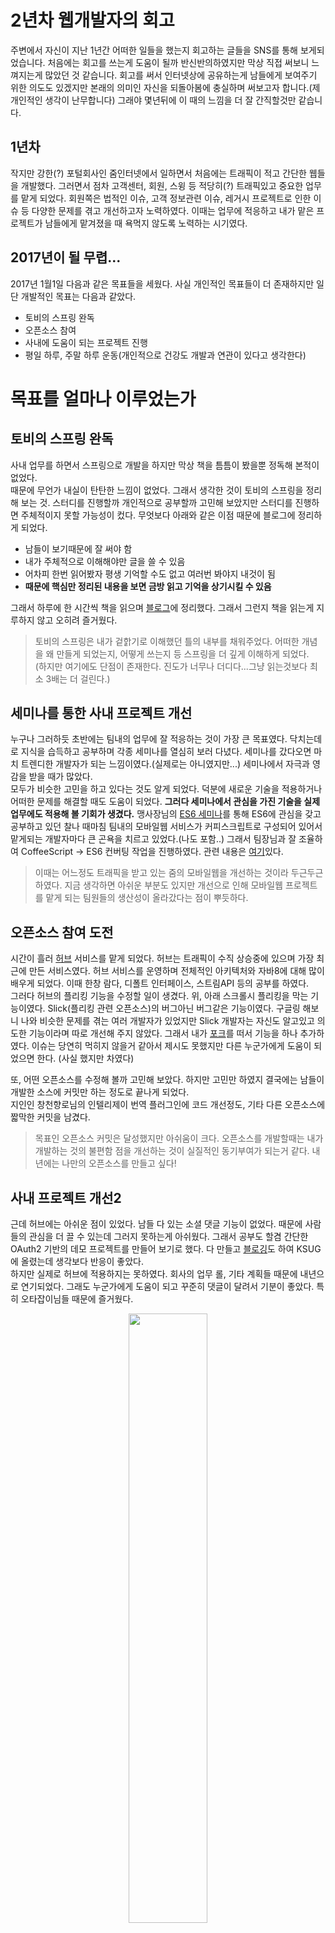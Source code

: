 # 2년차 웹개발자의 회고
주변에서 자신이 지난 1년간 어떠한 일들을 했는지 회고하는 글들을 SNS를 통해 보게되었습니다. 처음에는 
회고를 쓰는게 도움이 될까 반신반의하였지만 막상 직접 써보니 느껴지는게 많았던 것 같습니다. 회고를 써서 
인터넷상에 공유하는게 남들에게 보여주기 위한 의도도 있겠지만 본래의 의미인 자신을 되돌아봄에 충실하며 써보고자 합니다.(제 개인적인 생각이 난무합니다) 
그래야 몇년뒤에 이 때의 느낌을 더 잘 간직할것만 같습니다.  

## 1년차
작지만 강한(?) 포털회사인 줌인터넷에서 일하면서 처음에는 트래픽이 적고 간단한 웹들을 개발했다. 그러면서 점차 고객센터, 회원, 스윙 등 적당히(?) 트래픽있고 
중요한 업무를 맡게 되었다. 회원쪽은 법적인 이슈, 고객 정보관련 이슈, 레거시 프로젝트로 인한 이슈 등 
다양한 문제를 겪고 개선하고자 노력하였다. 이때는 업무에 적응하고 내가 맡은 프로젝트가 남들에게 맡겨졌을 때 욕먹지 않도록 
노력하는 시기였다.

## 2017년이 될 무렵...
2017년 1월1일 다음과 같은 목표들을 세웠다. 사실 개인적인 목표들이 더 존재하지만 일단 개발적인 목표는 다음과 같았다.

- 토비의 스프링 완독
- 오픈소스 참여
- 사내에 도움이 되는 프로젝트 진행
- 평일 하루, 주말 하루 운동(개인적으로 건강도 개발과 연관이 있다고 생각한다)

# 목표를 얼마나 이루었는가

## 토비의 스프링 완독
사내 업무를 하면서 스프링으로 개발을 하지만 막상 책을 틈틈이 봤을뿐 정독해 본적이 없었다.  
때문에 무언가 내실이 탄탄한 느낌이 없었다. 그래서 생각한 것이 토비의 스프링을 정리해 보는 것. 스터디를 진행할까 개인적으로 
공부할까 고민해 보았지만 스터디를 진행하면 주체적이지 못할 가능성이 컸다. 무엇보다 아래와 같은 이점 때문에 블로그에 정리하게 되었다.  

- 남들이 보기때문에 잘 써야 함
- 내가 주체적으로 이해해야만 글을 쓸 수 있음
- 어차피 한번 읽어봤자 평생 기억할 수도 없고 여러번 봐야지 내것이 됨
- **때문에 핵심만 정리된 내용을 보면 금방 읽고 기억을 상기시킬 수 있음**

그래서 하루에 한 시간씩 책을 읽으며 [블로그](http://haviyj.tistory.com/category/Back-End/%ED%86%A0%EB%B9%84%EC%9D%98%20%EC%8A%A4%ED%94%84%EB%A7%81)에 정리했다. 
그래서 그런지 책을 읽는게 지루하지 않고 오히려 즐거웠다. 

>토비의 스프링은 내가 겉핡기로 이해했던 틀의 내부를 채워주었다. 어떠한 개념을 왜 만들게 되었는지, 어떻게 쓰는지 등 스프링을 더 깊게 이해하게 되었다.  
(하지만 여기에도 단점이 존재한다. 진도가 너무나 더디다...그냥 읽는것보다 최소 3배는 더 걸린다.)

## 세미나를 통한 사내 프로젝트 개선
누구나 그러하듯 초반에는 팀내의 업무에 잘 적응하는 것이 가장 큰 목표였다. 닥치는데로 지식을 습득하고 공부하며 각종 세미나를 열심히 보러 다녔다. 
세미나를 갔다오면 마치 트렌디한 개발자가 되는 느낌이였다.(실제로는 아니였지만...) 세미나에서 자극과 영감을 받을 때가 많았다.<br/> 
모두가 비슷한 고민을 하고 있다는 것도 알게 되었다. 덕분에 새로운 기술을 적용하거나 어떠한 문제를 해결할 때도 도움이 되었다. 
**그러다 세미나에서 관심을 가진 기술을 실제 업무에도 적용해 볼 기회가 생겼다.** 
맹사장님의 [ES6 세미나](https://github.com/projectBS/s67)를 통해 ES6에 관심을 갖고 공부하고 있던 찰나 때마침 팀내의 모바일웹 서비스가 커피스크립트로 구성되어 있어서 
맡게되는 개발자마다 큰 곤욕을 치르고 있었다.(나도 포함..) 그래서 팀장님과 잘 조율하여 CoffeeScript -> ES6 컨버팅 작업을 진행하였다. 
관련 내용은 [여기](http://haviyj.tistory.com/24?category=684460)있다.

>이때는 어느정도 트래픽을 받고 있는 줌의 모바일웹을 개선하는 것이라 두근두근하였다. 지금 생각하면 아쉬운 부분도 있지만 개선으로 인해 
모바일웹 프로젝트를 맡게 되는 팀원들의 생산성이 올라갔다는 점이 뿌듯하다. 

## 오픈소스 참여 도전
시간이 흘러 [허브](http://hub.zum.com/) 서비스를 맡게 되었다. 허브는 트래픽이 수직 상승중에 있으며 가장 최근에 만든 서비스였다. 
허브 서비스를 운영하며 전체적인 아키텍처와 자바8에 대해 많이 배우게 되었다. 이때 한창 람다, 디폴트 인터페이스, 스트림API 등의 
공부를 하였다.<br/>
그러다 허브의 플리킹 기능을 수정할 일이 생겼다. 위, 아래 스크롤시 플리킹을 막는 기능이였다. 
Slick(플리킹 관련 오픈소스)의 버그아닌 버그같은 기능이였다. 구글링 해보니 나와 비슷한 문제를 겪는 여러 개발자가 있었지만 Slick 개발자는 자신도 알고있고 의도한 기능이라며 
따로 개선해 주지 않았다. 그래서 내가 [포크](https://github.com/young891221/SlickAddIsScroll)를 떠서 기능을 하나 추가하였다. 이슈는 당연히 먹히지 않을거 같아서 제시도 못했지만 다른 누군가에게 도움이 되었으면 한다.
(사실 했지만 차였다)

또, 어떤 오픈소스를 수정해 볼까 고민해 보았다. 하지만 고민만 하였지 결국에는 남들이 개발한 소스에 커밋만 하는 정도로 끝나게 되었다.  
지인인 창천향로님의 인텔리제이 번역 플러그인에 코드 개선정도, 기타 다른 오픈소스에 짧막한 커밋을 남겼다.

>목표인 오픈소스 커밋은 달성했지만 아쉬움이 크다. 오픈소스를 개발할때는 내가 개발하는 것의 불편함 점을 개선하는 것이 실질적인 동기부여가 되는거 같다. 내년에는 나만의 오픈소스를 만들고 싶다!

## 사내 프로젝트 개선2
근데 허브에는 아쉬운 점이 있었다. 남들 다 있는 소셜 댓글 기능이 없었다. 때문에 사람들의 관심을 더 끌 수 있는데 그러지 못하는게 아쉬웠다. 
그래서 공부도 할겸 간단한 OAuth2 기반의 데모 프로젝트를 만들어 보기로 했다. 다 만들고 [블로깅](http://haviyj.tistory.com/38?category=692364)도 하여 KSUG에 올렸는데 생각보다 반응이 좋았다.<br/> 
하지만 실제로 허브에 적용하지는 못하였다. 회사의 업무 롤, 기타 계획들 때문에 내년으로 연기되었다. 그래도 누군가에게 도움이 되고 꾸준히 댓글이 달려서 
기분이 좋았다. 특히 오타잡이님들 때문에 즐거웠다.

<p align="center">
<img src="/images/my/2.PNG" width="50%"/>
</p>

## 뜻밖의 기회
근데 놀라운 일이 일어났다. 한빛미디어의 기획자분이 블로그를 보고 스프링 부트 책을 써보자고 제안하였다. 무척 기분좋은 일이였지만 
내가 할 수 있나 많은 고민을 하였다. 사실 결심은 빨랐다. 이유는 여러개 있었다.

- 책을 쓴다는건 내 버킷리스트중 하나였음
- 몇달전 토비님과 저녁식사때도 나도 미래에 책을 쓰고 싶은데 어떻게 쓰게 되셨는지 질문도 했었음
- 그런데 이런 기회가 너무나 빨리와서 당황하였음

그리고 책을 쓰게 되었다. 처음에는 자괴감과 자신감에 대한 생각의 반복이였다. 다른 대단한 사람들이 쓴 책을 보며 '저런 대단한 사람들이나 
책을 쓰는거지...'라는 생각과 '나는 초보자의 입장에서 더 쉽고 더 이해잘되게 풀어 쓸 수 있어'라는 생각과...그러다 책쓰는 프로그래머 협회 유동환님의 글을 보고 
마음을 굳히게 되었다.

<p align="center">
<img src="/images/my/1.jpg" width="50%"/>
</p>

>결과적으로 책을 쓰며 많은 것을 알게 되었다.
- 정말 피와 땀이 많이 듬
- 책을 쓰는 모두를 존경하게 됨
- 내가 평소에 잘 알고 써오던 것도 더 정확하게 알기 위해 까보고 다방면으로 써봐야 됨
- 티끌모아 태산이라고 꾸준한 습관이 중요함
- 세상에 포기는 가장 쉬운것 같다는 생각을 많이함

## 의식적인 연습
글도 쓰고 내가 하고싶은 공부를 하던 중 어느 순간부터 뭘 하던 진도가 잘 안나갔다. 문제가 무엇인지 곰곰히 생각해 보았다.

- 절대적인 글쓰기 시간의 부족
- 습관적으로 SNS, 카톡을 봄
- 이게 맞나?, 문장의 흐름은 괜찮나?, 독자들이 이해할 수 있을까?, 기타 여러 고민이 길어질수록 집중력이 흐려짐
- 문법, 문장의 흐름, 단어 고민 등 기획자분과의 협업을 할때도 길어짐
- **더 능률적인 방법, 환경 등을 고민하지 않고 무작정했던게 가장 큰 문제였음**

예전에 박재성 강사님의 세미나를 듣고 의식적인 연습과 관련 책도 읽어봤었다. 그래서 나의 문제점부터 제대로 인식하고 대처방안을 떠올려보았다.

- 일찍기상(6시20분에 일어나 10분간 정신차리고 30분부터 1시간 글쓰기)
    - 아침에 더 집중이 잘됨
    - 아무리 바쁘더라도 이 시간에는 산을 만드는 티끌들을 모을 수 있음
- 출퇴근하며 책읽기
    - 굉장히 나랑 잘맞음
    - 졸지않고 시간의 효율을 낼 수 있음
- 바탕화면에 집중력을 흐트리는 요소들(카톡, 페북, 블로그 기타) 싹다 정리(작업 표시줄도 숨김, 왠만하면 전체화면으로 진행)
- 10분 혹은 20분 간격으로 알림 설정
    - 윈도우의 알림기능 사용
    - 나에게 주어진 간격만큼 의식적으로 되뇌이며 집중하게 만듬
    - 뭔가 게임같은 요소처럼 느껴지도록 생각함
    - 날마다 제목도 다르게 정하여 당근과 채찍을 번갈아가며 사용

결과적으로 집중력이 향상되었다. 특히 글을 쓸때. 어떤이에게는 굉장히 바보같은 방법처럼 보일 수 있겠지만 잘못된 습관이 지속되게 되면 그러한 습관을 고칠 수 있도록 
의식적으로 노력해야만 바꿀 수 있다는 것을 느꼈다. 이를 통해 **진정한 효율은 내 문제가 무엇인지 앎으로부터 나온다는 것도 깨달았다.**

## 앞으로
현재는 [줌의 메인페이지](http://zum.com/)를 담당하고 있다. 앞서간 선배들의 발자취를 따라 나도 메인을 더 나은 페이지로 개선하며 의미있는 일을 해보고 싶다.<br/> 
이제는 다른데로 이직하였지만 이전에 메인페이지를 담당하던 사수분은 어느날 인상적인 말을 들려줬다.

>저는 제가 못할거 같은 일들에 도전해요. 잘 알지도 못하지만 한계에 계속 도전하고 노력하면 언젠가 그 벽을 깨고 성장하게 되더라구요.

누구나 알고 있을 것이다. 하지만 말로만이 아니라 **행동**으로 보여주기는 어렵다. 한계에 도전하며 포기하지 않고 노력하는게 앞으로 이시대를 계속 살아가며 
치뤄야할 숙명이 아닌가 생각한다. 왜나면 어차피 세상이 그렇게 흘러가기 때문이다. 
**된다고 생각하는 사람은 되고 안된다고 생각하는 사람은 정말 안된다.** 
내년에도 되는 놈으로 살자! 새해에도 화이팅!
 
